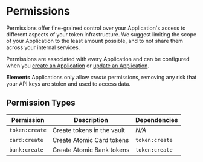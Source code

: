 # Permissions

Permissions offer fine-grained control over your Application's access to different aspects of your token infrastructure. We suggest limiting the scope of your Application to the least amount possible, and to not share them across your internal services.

Permissions are associated with every Application and can be configured when you [create an Application](/api-reference#create-application) or [update an Application](/api-reference#update-application). 

**Elements** Applications only allow _create_ permissions, removing any risk that your API keys are stolen and used to access data.

## Permission Types

Permission | Description | Dependencies
---------  | ----------- | ------------
`token:create` | Create tokens in the vault | *N/A*
`card:create` | Create Atomic Card tokens | `token:create`
`bank:create` | Create Atomic Bank tokens | `token:create`
